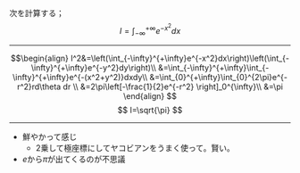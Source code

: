 <script>
MathJax = { 
    tex: {
    inlineMath: [            
    ['$', '$'],
    ['\\(', '\\)']
    ] }
};
</script>
<script id="MathJax-script" async src="https://cdn.jsdelivr.net/npm/mathjax@3/es5/tex-mml-chtml.js"></script>
次を計算する；
$$
I=\int_{-\infty}^{+\infty}e^{-x^2}dx
$$


----
$$\begin{align}
I^2&=\left(\int_{-\infty}^{+\infty}e^{-x^2}dx\right)\left(\int_{-\infty}^{+\infty}e^{-y^2}dy\right)\\
&=\int_{-\infty}^{+\infty}\int_{-\infty}^{+\infty}e^{-(x^2+y^2)}dxdy\\
&=\int_{0}^{+\infty}\int_{0}^{2\pi}e^{-r^2}rd\theta dr \\
&=2\pi\left[-\frac{1}{2}e^{-r^2} \right]_0^{\infty}\\
&=\pi
\end{align}
$$
$$
I=\sqrt{\pi}
$$

---
- 鮮やかって感じ
    - 2乗して極座標にしてヤコビアンをうまく使って。賢い。
- $e$から$\pi$が出てくるのが不思議

